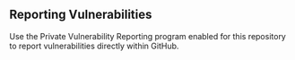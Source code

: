 ## Reporting Vulnerabilities
Use the Private Vulnerability Reporting program enabled for this repository to report vulnerabilities directly within GitHub.

